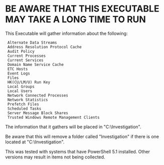 BE AWARE THAT THIS EXECUTABLE MAY TAKE A LONG TIME TO RUN
=================================================================================

This Executable will gather information about the following:

     Alternate Data Streams
     Address Resolution Protocol Cache
     Audit Policy
     Current Processes
     Current Services
     Domain Name Service Cache
     ETC Hosts
     Event Logs
     Files
     HK(CU/LM/U) Run Key
     Local Groups
     Local Users
     Network Connected Processes
     Network Statistics
     Prefetch Files
     Scheduled Tasks
     Server Message Block Shares
     Trusted Windows Remote Management Clients

The information that it gathers will be placed in "C:\Investigation". 

Be aware that this will remove a folder called "Investigation" if there is one located at "C:\Investigation".

This was tested with systems that have PowerShell 5.1 installed. Other versions may result in items not being collected.
